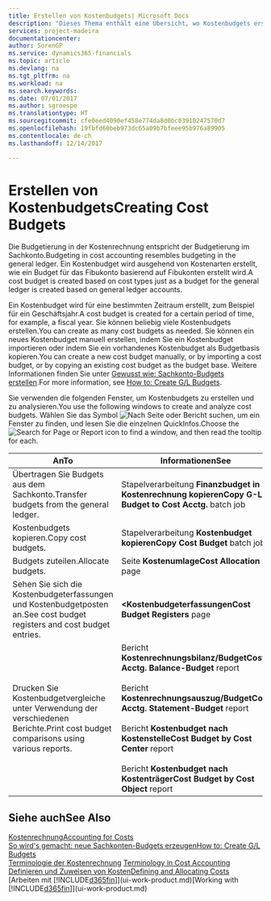 ```yaml
---
title: Erstellen von Kostenbudgets| Microsoft Docs
description: "Dieses Thema enthält eine Übersicht, wo Kostenbudgets erstellt und analysiert werden."
services: project-madeira
documentationcenter: 
author: SorenGP
ms.service: dynamics365-financials
ms.topic: article
ms.devlang: na
ms.tgt_pltfrm: na
ms.workload: na
ms.search.keywords: 
ms.date: 07/01/2017
ms.author: sgroespe
ms.translationtype: HT
ms.sourcegitcommit: cfe0eed4090ef458e774da8d0bc03910247570d7
ms.openlocfilehash: 19fbfd60beb973dc65a09b7bfeee95b976a89905
ms.contentlocale: de-ch
ms.lasthandoff: 12/14/2017

---
```

# <a name="creating-cost-budgets"></a><span data-ttu-id="342ba-103">Erstellen von Kostenbudgets</span><span class="sxs-lookup"><span data-stu-id="342ba-103">Creating Cost Budgets</span></span>
<span data-ttu-id="342ba-104">Die Budgetierung in der Kostenrechnung entspricht der Budgetierung im Sachkonto.</span><span class="sxs-lookup"><span data-stu-id="342ba-104">Budgeting in cost accounting resembles budgeting in the general ledger.</span></span> <span data-ttu-id="342ba-105">Ein Kostenbudget wird ausgehend von Kostenarten erstellt, wie ein Budget für das Fibukonto basierend auf Fibukonten erstellt wird.</span><span class="sxs-lookup"><span data-stu-id="342ba-105">A cost budget is created based on cost types just as a budget for the general ledger is created based on general ledger accounts.</span></span>  

<span data-ttu-id="342ba-106">Ein Kostenbudget wird für eine bestimmten Zeitraum erstellt, zum Beispiel für ein Geschäftsjahr.</span><span class="sxs-lookup"><span data-stu-id="342ba-106">A cost budget is created for a certain period of time, for example, a fiscal year.</span></span> <span data-ttu-id="342ba-107">Sie können beliebig viele Kostenbudgets erstellen.</span><span class="sxs-lookup"><span data-stu-id="342ba-107">You can create as many cost budgets as needed.</span></span> <span data-ttu-id="342ba-108">Sie können ein neues Kostenbudget manuell erstellen, indem Sie ein Kostenbudget importieren oder indem Sie ein vorhandenes Kostenbudget als Budgetbasis kopieren.</span><span class="sxs-lookup"><span data-stu-id="342ba-108">You can create a new cost budget manually, or by importing a cost budget, or by copying an existing cost budget as the budget base.</span></span> <span data-ttu-id="342ba-109">Weitere Informationen finden Sie unter [Gewusst wie: Sachkonto-Budgets erstellen](finance-how-create-budgets.md).</span><span class="sxs-lookup"><span data-stu-id="342ba-109">For more information, see [How to: Create G/L Budgets](finance-how-create-budgets.md).</span></span>

<span data-ttu-id="342ba-110">Sie verwenden die folgenden Fenster, um Kostenbudgets zu erstellen und zu analysieren.</span><span class="sxs-lookup"><span data-stu-id="342ba-110">You use the following windows to create and analyze cost budgets.</span></span> <span data-ttu-id="342ba-111">Wählen Sie das Symbol ![Nach Seite oder Bericht suchen](media/ui-search/search_small.png "Seiten- oder Berichtssymbol suchen"), um ein Fenster zu finden, und lesen Sie die einzelnen QuickInfos.</span><span class="sxs-lookup"><span data-stu-id="342ba-111">Choose the ![Search for Page or Report](media/ui-search/search_small.png "Search for Page or Report icon") icon to find a window, and then read the tooltip for each.</span></span>

|<span data-ttu-id="342ba-112">An</span><span class="sxs-lookup"><span data-stu-id="342ba-112">To</span></span>|<span data-ttu-id="342ba-113">Informationen</span><span class="sxs-lookup"><span data-stu-id="342ba-113">See</span></span>|  
|--------|---------|  
|<span data-ttu-id="342ba-114">Übertragen Sie Budgets aus dem Sachkonto.</span><span class="sxs-lookup"><span data-stu-id="342ba-114">Transfer budgets from the general ledger.</span></span>|<span data-ttu-id="342ba-115">Stapelverarbeitung **Finanzbudget in Kostenrechnung kopieren**</span><span class="sxs-lookup"><span data-stu-id="342ba-115">**Copy G-L Budget to Cost Acctg.** batch job</span></span>|  
|<span data-ttu-id="342ba-116">Kostenbudgets kopieren.</span><span class="sxs-lookup"><span data-stu-id="342ba-116">Copy cost budgets.</span></span>|<span data-ttu-id="342ba-117">Stapelverarbeitung **Kostenbudget kopieren**</span><span class="sxs-lookup"><span data-stu-id="342ba-117">**Copy Cost Budget** batch job</span></span>|  
|<span data-ttu-id="342ba-118">Budgets zuteilen.</span><span class="sxs-lookup"><span data-stu-id="342ba-118">Allocate budgets.</span></span>|<span data-ttu-id="342ba-119">Seite **Kostenumlage**</span><span class="sxs-lookup"><span data-stu-id="342ba-119">**Cost Allocation** page</span></span>|  
|<span data-ttu-id="342ba-120">Sehen Sie sich die Kostenbudgeterfassungen und Kostenbudgetposten an.</span><span class="sxs-lookup"><span data-stu-id="342ba-120">See cost budget registers and cost budget entries.</span></span>|<span data-ttu-id="342ba-121">**<Kostenbudgeterfassungen**</span><span class="sxs-lookup"><span data-stu-id="342ba-121">**Cost Budget Registers** page</span></span>|  
|<span data-ttu-id="342ba-122">Drucken Sie Kostenbudgetvergleiche unter Verwendung der verschiedenen Berichte.</span><span class="sxs-lookup"><span data-stu-id="342ba-122">Print cost budget comparisons using various reports.</span></span>|<span data-ttu-id="342ba-123">Bericht **Kostenrechnungsbilanz/Budget**</span><span class="sxs-lookup"><span data-stu-id="342ba-123">**Cost Acctg. Balance-Budget** report</span></span><br /><br /> <span data-ttu-id="342ba-124">Bericht **Kostenrechnungsauszug/Budget**</span><span class="sxs-lookup"><span data-stu-id="342ba-124">**Cost Acctg. Statement-Budget** report</span></span><br /><br /> <span data-ttu-id="342ba-125">Bericht **Kostenbudget nach Kostenstelle**</span><span class="sxs-lookup"><span data-stu-id="342ba-125">**Cost Budget by Cost Center** report</span></span><br /><br /> <span data-ttu-id="342ba-126">Bericht **Kostenbudget nach Kostenträger**</span><span class="sxs-lookup"><span data-stu-id="342ba-126">**Cost Budget by Cost Object** report</span></span>|  

## <a name="see-also"></a><span data-ttu-id="342ba-127">Siehe auch</span><span class="sxs-lookup"><span data-stu-id="342ba-127">See Also</span></span>  
[<span data-ttu-id="342ba-128">Kostenrechnung</span><span class="sxs-lookup"><span data-stu-id="342ba-128">Accounting for Costs</span></span>](finance-manage-cost-accounting.md)  
[<span data-ttu-id="342ba-129">So wird's gemacht: neue Sachkonten-Budgets erzeugen</span><span class="sxs-lookup"><span data-stu-id="342ba-129">How to: Create G/L Budgets</span></span>](finance-how-create-budgets.md)  
<span data-ttu-id="342ba-130">[Terminologie der Kostenrechnung](finance-terminology-in-cost-accounting.md) </span><span class="sxs-lookup"><span data-stu-id="342ba-130">[Terminology in Cost Accounting](finance-terminology-in-cost-accounting.md) </span></span>  
[<span data-ttu-id="342ba-131">Definieren und Zuweisen von Kosten</span><span class="sxs-lookup"><span data-stu-id="342ba-131">Defining and Allocating Costs</span></span>](finance-define-and-allocate-costs.md)  
<span data-ttu-id="342ba-132">[Arbeiten mit [!INCLUDE[d365fin](includes/d365fin_md.md)]](ui-work-product.md)</span><span class="sxs-lookup"><span data-stu-id="342ba-132">[Working with [!INCLUDE[d365fin](includes/d365fin_md.md)]](ui-work-product.md)</span></span>

